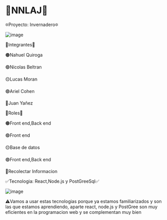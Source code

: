 # 💎NNLAJ💎

🔯Proyecto: Invernadero🔯

![image](https://user-images.githubusercontent.com/80958428/183411359-e4da17b0-64d5-4689-b080-e2decc50d7eb.png)



🚩Integrantes🚩

🟠Nahuel Quiroga

🟢Nicolas Beltran

🟡Lucas Moran

🟣Ariel Cohen

🔵Juan Yañez



🔰Roles🔰


🟠Front end,Back end

🟢Front end

🟡Base de datos

🟣Front end,Back end

🔵Recolectar Informacion



✅Tecnologia: React,Node.js y PostGreeSql✅

![image](https://user-images.githubusercontent.com/80958428/183411846-2cdb6953-38e6-43bd-a348-4b5e0554c016.png)


⚠️Vamos a usar estas tecnologias porque ya estamos familiarizados y son las que estamos aprendiendo, aparte react, node.js y PostGree son muy eficientes en la programacion web y se complementan muy bien
